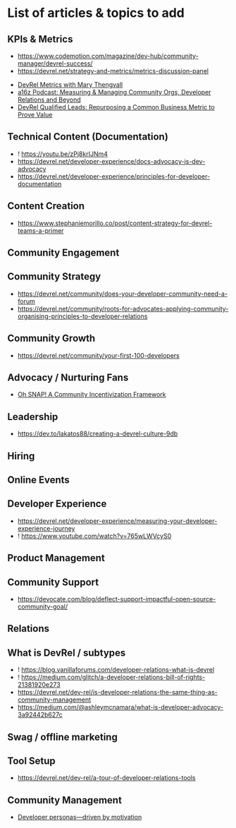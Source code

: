 # List of articles &amp; topics to add

## KPIs &amp; Metrics
- https://www.codemotion.com/magazine/dev-hub/community-manager/devrel-success/
- https://devrel.net/strategy-and-metrics/metrics-discussion-panel
* [DevRel Metrics with Mary Thengvall](https://podcast.chaoss.community/18)
* [a16z Podcast: Measuring & Managing Community Orgs, Developer Relations and Beyond](https://a16z.com/2020/08/30/community-developer-relations-measurement-leadership-alignment-best-practices-success/)
* [DevRel Qualified Leads: Repurposing a Common Business Metric to Prove Value](https://www.marythengvall.com/blog/2019/12/14/devrel-qualified-leads-repurposing-a-common-business-metrics-to-prove-value)

## Technical Content (Documentation)
- ! https://youtu.be/zPj8krIJNm4
- https://devrel.net/developer-experience/docs-advocacy-is-dev-advocacy
- https://devrel.net/developer-experience/principles-for-developer-documentation

## Content Creation
- https://www.stephaniemorillo.co/post/content-strategy-for-devrel-teams-a-primer

## Community Engagement

## Community Strategy
- https://devrel.net/community/does-your-developer-community-need-a-forum
- https://devrel.net/community/roots-for-advocates-applying-community-organising-principles-to-developer-relations

## Community Growth
- https://devrel.net/community/your-first-100-developers

## Advocacy / Nurturing Fans
* [Oh SNAP! A Community Incentivization Framework](https://hollyfirestone.medium.com/oh-snap-d0dfad89e79f)

## Leadership
- https://dev.to/lakatos88/creating-a-devrel-culture-9db

## Hiring

## Online Events

## Developer Experience
- https://devrel.net/developer-experience/measuring-your-developer-experience-journey
- ! https://www.youtube.com/watch?v=765wLWVcyS0

## Product Management

## Community Support
- https://devocate.com/blog/deflect-support-impactful-open-source-community-goal/

## Relations

## What is DevRel / subtypes
- ! https://blog.vanillaforums.com/developer-relations-what-is-devrel
- ! https://medium.com/glitch/a-developer-relations-bill-of-rights-21381920e273
- https://devrel.net/dev-rel/is-developer-relations-the-same-thing-as-community-management
- https://medium.com/@ashleymcnamara/what-is-developer-advocacy-3a92442b627c

## Swag / offline marketing

## Tool Setup
- https://devrel.net/dev-rel/a-tour-of-developer-relations-tools

## Community Management
* [Developer personas—driven by motivation](https://devocate.com/blog/developer-intel/developer-personas-driven-by-motivation)
